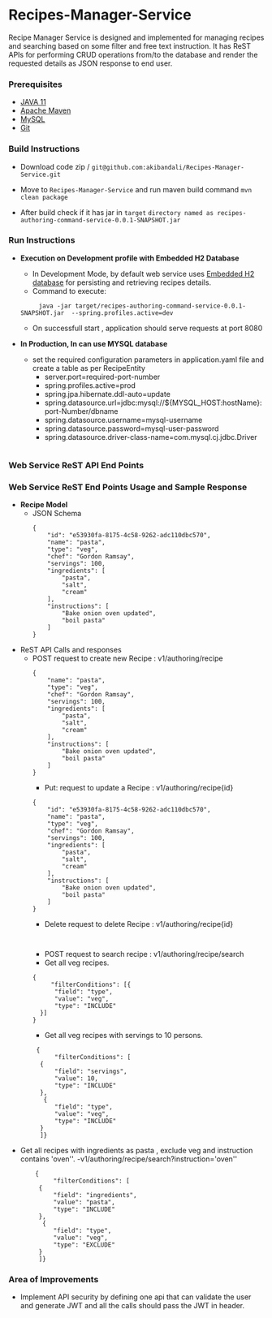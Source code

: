 # Recipes-Manager-Service

Recipe Manager Service is designed and implemented for managing recipes and searching based on some filter and free text instruction. 
It has ReST APIs for performing CRUD operations from/to the database and render the requested details as JSON response to end user. 

### Prerequisites
* [JAVA 11](https://www.oracle.com/in/java/technologies/javase/javase-jdk8-downloads.html)
* [Apache Maven](https://maven.apache.org/)
* [MySQL](https://www.mysql.com/)
* [Git](https://git-scm.com/)

### Build Instructions
* Download code zip / `git@github.com:akibandali/Recipes-Manager-Service.git`
* Move to `Recipes-Manager-Service` and run maven build command `mvn clean package`

* After build check if it has jar in `target` `directory named as recipes-authoring-command-service-0.0.1-SNAPSHOT.jar`
### Run Instructions
* **Execution on Development profile with Embedded H2 Database**
    - In Development Mode, by default web service uses [Embedded H2 database](https://spring.io/guides/gs/accessing-data-jpa/) for persisting and retrieving recipes details.
    - Command to execute:
   ```
        java -jar target/recipes-authoring-command-service-0.0.1-SNAPSHOT.jar  --spring.profiles.active=dev
   ```
    - On successfull start , application should serve requests at port 8080

* **In Production, In can use MYSQL database**
    - set the required configuration parameters in application.yaml file and create a table as per RecipeEntity
        -  server.port=required-port-number
        -  spring.profiles.active=prod
        -  spring.jpa.hibernate.ddl-auto=update
        -  spring.datasource.url=jdbc:mysql://${MYSQL_HOST:hostName}:port-Number/dbname
        -  spring.datasource.username=mysql-username
        -  spring.datasource.password=mysql-user-password
        -  spring.datasource.driver-class-name=com.mysql.cj.jdbc.Driver
  ```
### Web Service ReST API End Points

### Web Service ReST End Points Usage and Sample Response

- **Recipe Model**
    - JSON Schema
      ```
      {
          "id": "e53930fa-8175-4c58-9262-adc110dbc570",
          "name": "pasta",
          "type": "veg",
          "chef": "Gordon Ramsay",
          "servings": 100,
          "ingredients": [
              "pasta",
              "salt",
              "cream"
          ],
          "instructions": [
              "Bake onion oven updated",
              "boil pasta"
          ]
      }
      ```
- ReST API Calls and responses
    - POST request to create new Recipe : v1/authoring/recipe
      ```
      {
          "name": "pasta",
          "type": "veg",
          "chef": "Gordon Ramsay",
          "servings": 100,
          "ingredients": [
              "pasta",
              "salt",
              "cream"
          ],
          "instructions": [
              "Bake onion oven updated",
              "boil pasta"
          ]
      }
      ```
        - Put: request to update  a Recipe : v1/authoring/recipe{id}
      ```
      {
          "id": "e53930fa-8175-4c58-9262-adc110dbc570",
          "name": "pasta",
          "type": "veg",
          "chef": "Gordon Ramsay",
          "servings": 100,
          "ingredients": [
              "pasta",
              "salt",
              "cream"
          ],
          "instructions": [
              "Bake onion oven updated",
              "boil pasta"
          ]
      }
      ```
        - Delete request to delete Recipe : v1/authoring/recipe{id}
      ```
     
      ```
        - POST request to search recipe  : v1/authoring/recipe/search
        - Get all veg recipes.
      ```
      {
           "filterConditions": [{
            "field": "type",
            "value": "veg",
            "type": "INCLUDE"
        }]
      }
      ``` 
        - Get all veg recipes with servings to 10 persons.
      ```
       {
            "filterConditions": [
        {
            "field": "servings",
            "value": 10,
            "type": "INCLUDE"
        },
         {
            "field": "type",
            "value": "veg",
            "type": "INCLUDE"
        }
        ]}
         ```
 - Get all recipes with ingredients as pasta , exclude veg and  instruction contains 'oven''.
   -v1/authoring/recipe/search?instruction='oven''   
   ```
       {
            "filterConditions": [
        {
            "field": "ingredients",
            "value": "pasta",
            "type": "INCLUDE"
        },
         {
            "field": "type",
            "value": "veg",
            "type": "EXCLUDE"
        }
        ]}
      ```


### Area of Improvements
- Implement API security by defining one api that can validate the user and generate JWT and all the calls 
  should pass the JWT in header.

